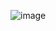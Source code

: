 ![image](https://github.com/V20000000000000/path_finder/assets/156409592/43057a00-d0dc-41a5-a50f-e65b697053ef)

